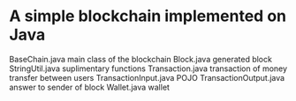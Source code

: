 # A simple blockchain implemented on Java

BaseChain.java		main class of the blockchain
Block.java		generated block
StringUtil.java		suplimentary functions
Transaction.java		transaction of money transfer between users
TransactionInput.java		POJO
TransactionOutput.java		answer to sender of block
Wallet.java		wallet